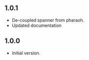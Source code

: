 ## 1.0.1

- De-coupled spanner from pharaoh.
- Updated documentation


## 1.0.0

- Initial version.
